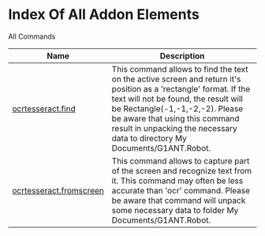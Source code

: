 # Index Of All Addon Elements


 All Commands

| Name | Description |
| ---- | ----------- |
| [ocrtesseract.find](https://manual.g1ant.com/link/G1ANT.Addon.Ocr.Tesseract/G1ANT.Addon.Ocr.Tesseract/Commands/OcrOfflineFindCommand.md) | This command allows to find the text on the active screen and return it&apos;s position as a &apos;rectangle&apos; format.  If the text will not be found, the result will be Rectangle(-1,-1,-2,-2).   Please be aware that using this command result in unpacking the necessary data to directory My Documents/G1ANT.Robot. |
| [ocrtesseract.fromscreen](https://manual.g1ant.com/link/G1ANT.Addon.Ocr.Tesseract/G1ANT.Addon.Ocr.Tesseract/Commands/OcrOfflineFromScreenCommand.md) | This command allows to capture part of the screen and recognize text from it.  This command may often be less accurate than &apos;ocr&apos; command.  Please be aware that command will unpack some necessary data to folder My Documents/G1ANT.Robot. |
